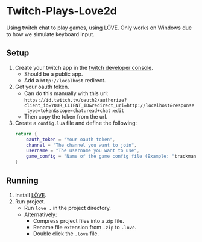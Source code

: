 # Twitch-Plays-Love2d
Using twitch chat to play games, using LÖVE. Only works on Windows due to how 
we simulate keyboard input.

## Setup

1. Create your twitch app in the [twitch developer console](https://dev.twitch.tv/console).  
    - Should be a public app.  
    - Add a `http://localhost` redirect.
2. Get your oauth token.  
    - Can do this manually with this url:
    `https://id.twitch.tv/oauth2/authorize?client_id=YOUR_CLIENT_ID&redirect_uri=http://localhost&response_type=token&scope=chat:read+chat:edit`  
    - Then copy the token from the url.  
3. Create a `config.lua` file and define the following:
    ```lua
    return {
        oauth_token = "Your oauth token",
        channel = "The channel you want to join",
        username = "The username you want to use",
        game_config = "Name of the game config file (Example: "trackmania")",
    }
    ```
## Running

1. Install [LÖVE](https://love2d.org/).  
2. Run project.
    - Run `love .` in the project directory.
    - Alternatively:
        - Compress project files into a zip file.
        - Rename file extension from `.zip` to `.love`.
        - Double click the `.love` file.
